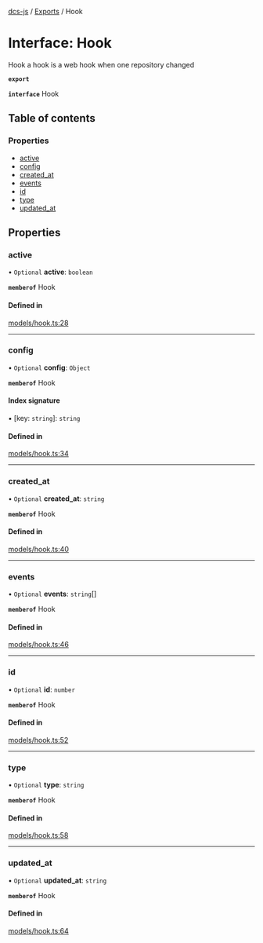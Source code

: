 [dcs-js](../README.md) / [Exports](../modules.md) / Hook

# Interface: Hook

Hook a hook is a web hook when one repository changed

**`export`**

**`interface`** Hook

## Table of contents

### Properties

- [active](Hook.md#active)
- [config](Hook.md#config)
- [created\_at](Hook.md#created_at)
- [events](Hook.md#events)
- [id](Hook.md#id)
- [type](Hook.md#type)
- [updated\_at](Hook.md#updated_at)

## Properties

### <a id="active" name="active"></a> active

• `Optional` **active**: `boolean`

**`memberof`** Hook

#### Defined in

[models/hook.ts:28](https://github.com/unfoldingWord/dcs-js/blob/09d5a5e/models/hook.ts#L28)

___

### <a id="config" name="config"></a> config

• `Optional` **config**: `Object`

**`memberof`** Hook

#### Index signature

▪ [key: `string`]: `string`

#### Defined in

[models/hook.ts:34](https://github.com/unfoldingWord/dcs-js/blob/09d5a5e/models/hook.ts#L34)

___

### <a id="created_at" name="created_at"></a> created\_at

• `Optional` **created\_at**: `string`

**`memberof`** Hook

#### Defined in

[models/hook.ts:40](https://github.com/unfoldingWord/dcs-js/blob/09d5a5e/models/hook.ts#L40)

___

### <a id="events" name="events"></a> events

• `Optional` **events**: `string`[]

**`memberof`** Hook

#### Defined in

[models/hook.ts:46](https://github.com/unfoldingWord/dcs-js/blob/09d5a5e/models/hook.ts#L46)

___

### <a id="id" name="id"></a> id

• `Optional` **id**: `number`

**`memberof`** Hook

#### Defined in

[models/hook.ts:52](https://github.com/unfoldingWord/dcs-js/blob/09d5a5e/models/hook.ts#L52)

___

### <a id="type" name="type"></a> type

• `Optional` **type**: `string`

**`memberof`** Hook

#### Defined in

[models/hook.ts:58](https://github.com/unfoldingWord/dcs-js/blob/09d5a5e/models/hook.ts#L58)

___

### <a id="updated_at" name="updated_at"></a> updated\_at

• `Optional` **updated\_at**: `string`

**`memberof`** Hook

#### Defined in

[models/hook.ts:64](https://github.com/unfoldingWord/dcs-js/blob/09d5a5e/models/hook.ts#L64)
